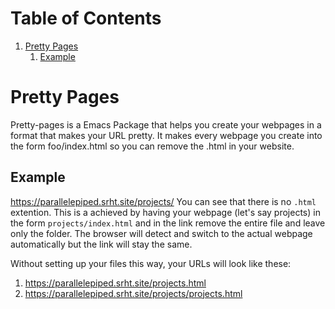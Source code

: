 
# Table of Contents

1.  [Pretty Pages](#orgbc15a82)
    1.  [Example](#orgebf6640)



<a id="orgbc15a82"></a>

# Pretty Pages

Pretty-pages is a Emacs Package that helps you create your webpages in a format that makes your URL pretty.
It makes every webpage you create into the form foo/index.html so you can remove the .html in your website.


<a id="orgebf6640"></a>

## Example

<https://parallelepiped.srht.site/projects/>
You can see that there is no `.html` extention.
This is a achieved by having your webpage (let's say projects) in the form `projects/index.html` and in the link remove the entire file and leave only the folder. The browser will detect and switch to the actual webpage automatically but the link will stay the same.

Without setting up your files this way, your URLs will look like these:

1.  <https://parallelepiped.srht.site/projects.html>
2.  <https://parallelepiped.srht.site/projects/projects.html>

